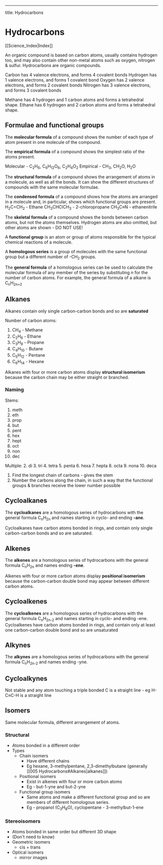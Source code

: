 ---
title: Hydrocarbons
# Hydrocarbons
[[Science_Index|Index]]


An organic compound is based on carbon atoms, usually contains hydrogen too, and may also contain other non-metal atoms such as oxygen, nitrogen & sulfur. Hydrocarbons are organic compounds.

Carbon has 4 valence electrons, and forms 4 covalent bonds
Hydrogen has 1 valence electrons, and forms 1 covalent bond
Oxygen has 2 valence electrons, and forms 2 covalent bonds
Nitrogen has 3 valence electrons, and forms 3 covalent bonds

Methane has 4 hydrogen and 1 carbon atoms and forms a tetrahedral shape.
Ethane has 6 hydrogen and 2 carbon atoms and forms a tetrahedral shape.

## Formulae and functional groups
The **molecular formula** of a compound shows the number of each type of atom present in one molecule of the compound.

The **empirical formula** of a compound shows the simplest ratio of the atoms present.

Molecular - C<sub>2</sub>H<sub>6</sub>, C<sub>6</sub>H<sub>12</sub>O<sub>6</sub>, C<sub>2</sub>H<sub>4</sub>O<sub>2</sub>
Empirical - CH<sub>3</sub>,    CH<sub>2</sub>O,       H<sub>2</sub>O

The **structural formula** of a compound shows the arrangement of atoms in a molecule, as well as all the bonds.
It can show the different structures of compounds with the same molecular formulae.

The **condensed formula** of a compound shows how the atoms are arranged in a molecule and, in particular, shows which functional groups are present.
H<sub>2</sub>C=CH<sub>2</sub> - Ethane
CH<sub>3</sub>CHClCH<sub>3</sub> - 2-chloropropane
CH<sub>3</sub>C$\equiv$N - ethanenitrile

The **skeletal formula** of a compound shows the bonds between carbon atoms, but not the atoms themselves. Hydrogen atoms are also omitted, but other atoms are shown - DO NOT USE!

A **functional group** is an atom or group of atoms responsible for the typical chemical reactions of a molecule.

A **homologous series** is a group of molecules with the same functional group but a different number of -CH$_2$ groups.

The **general formula** of a homologous series can be used to calculate the molecular formula of any member of the series by substituting $n$ for the number of carbon atoms.
For example, the general formula of a alkane is C<sub>n</sub>H<sub>2n+2</sub> 


## Alkanes
Alkanes contain only single carbon-carbon bonds and so are **saturated**

Number of carbon atoms:
1. CH<sub>4</sub> - Methane
2. C<sub>2</sub>H<sub>6</sub> - Ethane
3. C<sub>3</sub>H<sub>8</sub> - Propane
4. C<sub>4</sub>H<sub>10</sub> - Butane
5. C<sub>5</sub>H<sub>12</sub> - Pentane
6. C<sub>6</sub>H<sub>14</sub> - Hexane


Alkanes with four or more carbon atoms display **structural isomerism** because the carbon chain may be either straight or branched.


### Naming
Stems:
1. meth
2. eth
3. prop
4. but
5. pent
6. hex
7. hept
8. oct
9. non
10. dec

Multiple:
2. di
3. tri
4. tetra
5. penta
6. hexa
7. hepta
8. octa
9. nona
10. deca


1. Find the longest chain of carbons - gives the stem
2. Number the carbons along the chain, in such a way that the functional groups & branches receive the lower number possible



## Cycloalkanes
The **cycloalkanes** are a homologous series of hydrocarbons with the general formula C<sub>n</sub>H<sub>2n</sub> and names starting in cyclo- and ending **-ane**.

Cycloalkanes have carbon atoms bonded in rings, and contain only single carbon-carbon bonds and so are saturated.

## Alkenes
The **alkenes** are a homologous series of hydrocarbons with the general formula C<sub>n</sub>H<sub>2n</sub> and names ending **-ene**.

Alkenes with four or more carbon atoms display **positional isomerism** because the carbon-carbon double bond may appear between different carbon atoms.


## Cycloalkenes
The **cycloalkenes** are a homologous series of hydrocarbons with the general formula C<sub>n</sub>H<sub>2n-2</sub> and names starting in cyclo- and ending -ene.
Cycloalkenes have carbon atoms bonded in rings, and contain only at least one carbon-carbon double bond and so are unsaturated

## Alkynes
The **alkynes** are a homologous series of hydrocarbons with the general formula C<sub>n</sub>H<sub>2n-2</sub> and names ending -yne.

## Cycloalkynes
Not stable and any atom touching a triple bonded C is a straight line - eg H-C$\equiv$C-H is a straight line


## Isomers
Same molecular formula, different arrangement of atoms.

### Structural
- Atoms bonded in a different order
- Types
	- Chain isomers
		- Have different chains 
		- Eg hexane, 3-methylpentane, 2,3-dimethylbutane (generally [[005 Hydrocarbons#Alkanes|alkanes]])
	- Positional isomers
		- Exist in alkenes with four or more carbon atoms
		- Eg - but-1-yne and but-2-yne
	- Functional group isomers
		- Same atoms and make a different functional group and so are members of different homologous series.
		- Eg - propanol (C<sub>3</sub>H<sub>8</sub>O), cyclopentane - 3-methylbut-1-ene



### Stereoisomers
- Atoms bonded in same order but different 3D shape
- (Don't need to know)
- Geometric isomers
	- cis + trans
- Optical isomers
	- mirror images


